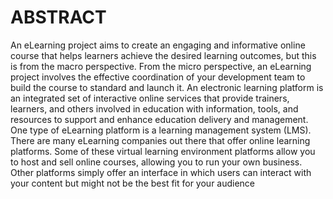 # ABSTRACT


An eLearning project aims to create an engaging and informative online course that helps learners achieve the desired learning outcomes, but this is from the macro perspective. From the micro perspective, an eLearning project involves the effective coordination of your development team to build the course to standard and launch it. An electronic learning platform is an integrated set of interactive online services that provide trainers, learners, and others involved in education with information, tools, and resources to support and enhance education delivery and management. One type of eLearning platform is a learning management system (LMS).
There are many eLearning companies out there that offer online learning platforms. Some of these virtual learning environment platforms allow you to host and sell online courses, allowing you to run your own business. Other platforms simply offer an interface in which users can interact with your content but might not be the best fit for your audience
